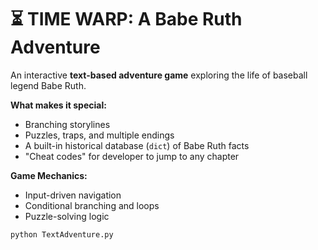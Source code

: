 # ⏳ TIME WARP: A Babe Ruth Adventure

An interactive **text-based adventure game** exploring the life of baseball legend Babe Ruth.

**What makes it special:**
- Branching storylines
- Puzzles, traps, and multiple endings
- A built-in historical database (`dict`) of Babe Ruth facts
- "Cheat codes" for developer to jump to any chapter

**Game Mechanics:**
- Input-driven navigation
- Conditional branching and loops
- Puzzle-solving logic

```bash
python TextAdventure.py

